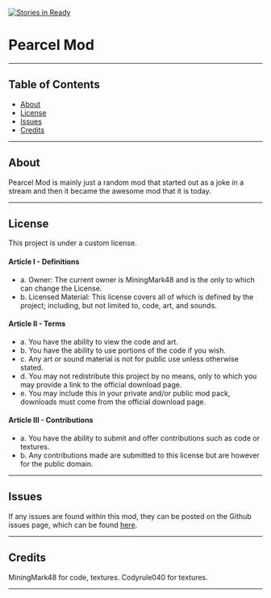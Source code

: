 [![Stories in Ready](https://badge.waffle.io/MiningMark48/Pearcel-Mod.png?label=ready&title=Ready)](https://waffle.io/MiningMark48/Pearcel-Mod)
# Pearcel Mod

***

## Table of Contents
* [About](#about)
* [License](#license)
* [Issues](#issues)
* [Credits](#credits)

***

## About
Pearcel Mod is mainly just a random mod that started out as a joke in a stream and then it became the awesome mod that it is today.

***

## License
This project is under a custom license.

#### Article I - Definitions
 * a. Owner: The current owner is MiningMark48 and is the only to which can change the License.
 * b. Licensed Material: This license covers all of which is defined by the project; including, but not limited to, code, art, and sounds.

#### Article II - Terms
 * a. You have the ability to view the code and art.
 * b. You have the ability to use portions of the code if you wish.
 * c. Any art or sound material is not for public use unless otherwise stated.
 * d. You may not redistribute this project by no means, only to which you may provide a link to the official download page.
 * e. You may include this in your private and/or public mod pack, downloads must come from the official download page.

#### Article III - Contributions
 * a. You have the ability to submit and offer contributions such as code or textures.
 * b. Any contributions made are submitted to this license but are however for the public domain.

***

## Issues
If any issues are found within this mod, they can be posted on the Github issues page, which can be found [here](https://github.com/MiningMark48/Pearcel-Mod/issues).

***

## Credits
MiningMark48 for code, textures.
Codyrule040 for textures.

***
